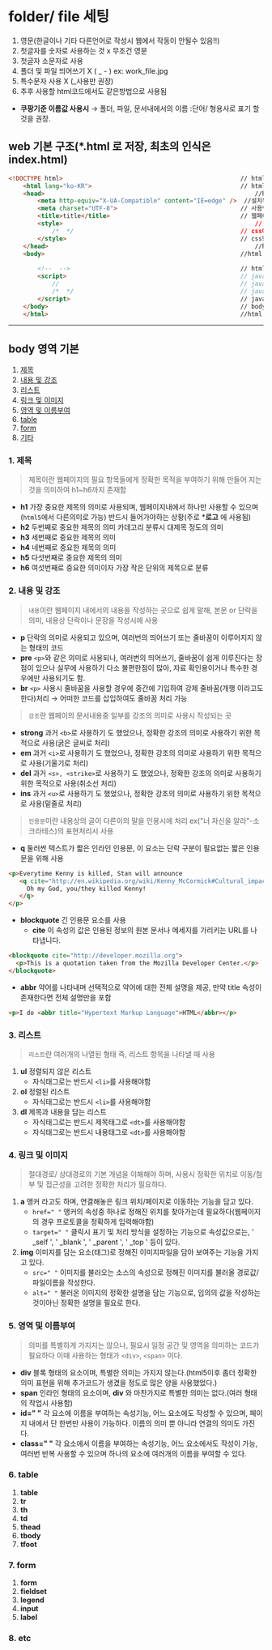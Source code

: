 # folder/ file 세팅
1. 영문(한글이나 기타 다른언어로 작성시 웹에서 작동이 안될수 있음!!)
1. 첫글자를 숫자로 사용하는 것 x 무조건 영문
1. 첫글자 소문자로 사용
1. 폴더 및 파일 띄어쓰기 X ( _  - )   ex: work_file.jpg
1. 특수문자 사용 X (_사용만 권장)
1. 추후 사용할 html코드에서도 같은방법으로 사용됨

- **쿠팡기준 이름값 사용시** → 폴더, 파일, 문서내에서의 이름 :단어/ 형용사로 표기 할 것을 권장.
## web 기본 구조(*.html 로 저장, 최초의 인식은 index.html)
```html
<!DOCTYPE html>  												// html5 형식의 웹표준 선언
	<html lang="ko-KR">  										// html시작, 한국어의 주사용
	<head>  														//head 영역
		<meta http-equiv="X-UA-Compatible" content="IE=edge" />  //설치된 컴퓨터에서의 IE최신버전 사용
		<meta charset="UTF-8">  								// 사용언어 공용어
		<title>title</title>  									// 웹페이지의 탭메뉴 표기 제목/웹 페이지 제목
		<style> 													// css영역(추후 외부 문서로 링크)
			/*  */    											// css에서의 주석
		</style>  												// css닫기
	</head>  														//head영역 닫기
	<body>  													//html 본문(웹페이지에 나타나는 형태)
	
		<!--  -->   											// html문서의 주석(css/js에서 사용할 수 없음
		<script>												// javascript 내용작성(head에서도 사용가능)
			//													// javascript문서에서의 한줄 주석
			/*  */												// javascript문서 에서의 여러줄 주석
		</script> 												// javascript 닫기
	</body>  													// body닫기
	</html>														//html 문서 종료  
```
___
## body 영역 기본 
1. [제목](#title)
2. [내용 및 강조](#paragraph)
3. [리스트](#list)
4. [링크 및 이미지](#link)
5. [영역 및 이름부여](#scope)
6. [table](#table)
7. [form](#form)
8. [기타](#etc)



### <a name="title">1. 제목</a>
> 제목이란 웹페이지의 필요 항목들에게 정확한 목적을 부여하기 위해 만들어 지는것을 의미하여 h1~h6까지 존재함

- **h1** 가장 중요한 제목의 의미로 사용되며, 웹페이지내에서 하나만 사용할 수 있으며(`html5`에서 다른의미로 가능) 반드시 들어가야하는 상황(주로 ***로고** 에 사용됨)  
- **h2** 두번째로 중요한 제목의 의미 카데고리 분류시 대제목 정도의 의미  
- **h3** 세번째로 중요한 제목의 의미  
- **h4** 네번째로 중요한 제목의 의미  
- **h5** 다섯번째로 중요한 제목의 의미  
- **h6** 여섯번째로 중요한 의미이자 가장 작은 단위의 제목으로 분류  

### <a name="#paragraph">2. 내용 및 강조</a>
> `내용`이란 웹페이지 내에서의 내용을 작성하는 곳으로 쉽게 말해, 본문 or 단락을 의미, 내용상 단락이나 문장을 작성시에 사용  

- **p**  단락의 의미로 사용되고 있으며, 여러번의 띄어쓰기 또는 줄바꿈이 이루어지지 않는 형태의 코드
- **pre** `<p>`와 같은 의미로 사용되나, 여러번의 띄어쓰기, 줄바꿈이 쉽게 이루진다는 장점이 있으나 실무에 사용하기 다소 불편한점이 많아, 자료 확인용이거나 특수한 경우에만 사용되기도 함.
- **br** `<p>` 사용시 줄바꿈을 사용할 경우에 중간에 기입하여 강제 줄바꿈(개행 이라고도 한다)처리 → 어떠한 코드를 삽입하여도 줄바꿈 처리 가능

> `강조`란 웹페이의 문서내용중 일부를 강조의 의미로 사용시 작성되는 곳  

- **strong** 과거 `<b>`로 사용하기 도 했었으나, 정확한 강조의 의미로 사용하기 위한 목적으로 사용(굵은 글씨로 처리)
- **em** 과거 `<i>`로 사용하기 도 했었으나, 정확한 강조의 의미로 사용하기 위한 목적으로 사용(기울기로 처리)
- **del** 과거 `<s>, <strike>`로 사용하기 도 했었으나, 정확한 강조의 의미로 사용하기 위한 목적으로 사용(취소선 처리)
- **ins** 과거 `<u>`로 사용하기 도 했었으나, 정확한 강조의 의미로 사용하기 위한 목적으로 사용(밑줄로 처리)

> `인용문`이란 내용상의 글이 다른이의 말을 인용시에 처리 ex(\"너 자신을 알라\"-소크라테스)의  표현처리시 사용

- **q** 둘러싼 텍스트가 짧은 인라인 인용문, 이 요소는 단락 구분이 필요없는 짧은 인용문을 위해 사용

```html
<p>Everytime Kenny is killed, Stan will announce 
   <q cite="http://en.wikipedia.org/wiki/Kenny_McCormick#Cultural_impact">
     Oh my God, you/they killed Kenny!
   </q>
</p>
```
- **blockquote** 긴 인용문 요소를 사용
	+ **cite** 이 속성의 값은 인용된 정보의 원본 문서나 메세지를 가리키는 URL를 나타냅니다.

```html  
<blockquote cite="http://developer.mozilla.org">
  <p>This is a quotation taken from the Mozilla Developer Center.</p>
</blockquote>
```
- **abbr** 약어를 나타내며 선택적으로 약어에 대한 전체 설명을 제공, 만약 title 속성이 존재한다면 전체 설명만을 포함

```html  
<p>I do <abbr title="Hypertext Markup Language">HTML</abbr></p>
```

### <a name="list">3. 리스트</a>
> `리스트`란 여러개의 나열된 형태 즉, 리스트 항목을 나타낼 때 사용

1. **ul** 정렬되지 않은 리스트  
	- 자식태그로는 반드시 `<li>`를 사용해야함  
2. **ol** 정렬된 리스트
	- 자식태그로는 반드시 `<li>`를 사용해야함  
3. **dl** 제목과 내용을 담는 리스트<br>
	- 자식태그로는 반드시 제목태그로 `<dt>`를 사용해야함
	- 자식태그로는 반드시 내용태그로 `<dt>`를 사용해야함  

### <a name="link">4. 링크 및 이미지</a>
> 절대경로/ 상대경로의 기본 개념을 이해해야 하며, 사용시 정확한 위치로 이동/첨부 및 접근성을 고려한 정확한 처리가 필요하다.

1. **a** 앵커 라고도 하며, 연결해놓은 링크 위치/페이지로 이동하는 기능을 담고 있다.
	- `href=" "` 앵커의 속성중 하나로 정해진 위치를 찾아가는데 필요하다(웹페이지의 경우 프로토콜을 정확하게 입력해야함)
	- `target=" "` 클릭시 표기 및 처리 방식을 설정하는 기능으로 속성값으로는, ' _self ', ' _blank ', ' _parent ', ' _top ' 등이 있다.
2. **img** 이미지를 담는 요소(태그)로 정해진 이미지파일을 담아 보여주는 기능을 가지고 있다.
	- `src=" "` 이미지를 불러오는 소스의 속성으로 정해진 이미지를 불러올 경로값/ 파일이름을 작성한다.
	- `alt=" "` 불러온 이미지의 정확한 설명을 담는 기능으로, 임의의 값을 작성하는 것이아닌 정확한 설명을 필요로 한다.

### <a name="scope">5. 영역 및 이름부여</a>
> 의미를 특별하게 가지지는 않으나, 필요시 일정 공간 및 영역을 의미하는 코드가 필요하다 이때 사용하는 형태가 `<div>`, `<span>` 이다. 

- **div** 블록 형태의 요소이며, 특별한 의미는 가지지 않는다.(html5이후 좀더 정확한 의미 표현을 위해 추가코드가 생겼을 정도로 많은 양을 사용했었다.)
- **span** 인라인 형태의 요소이며, **div** 와 마찬가지로 특별한 의미는 없다.(여러 형태의 작업시 사용함)
- **id=\" \"** 각 요소에 이름을 부여하는 속성기능, 어느 요소에도 작성할 수 있으며, 페이지 내에서 단 한번만 사용이 가능하다. 이름의 의미 뿐 아니라 연결의 의미도 가진다.
- **class=\" \"** 각 요소에서 이름을 부여하는 속성기능, 어느 요소에서도 작성이 가능, 여러번 반복 사용할 수 있으며 하나의 요소에 여러개의 이름을 부여할 수 있다.


### <a name="table">6. table</a>
>

1. **table**
2. **tr**
3. **th**
4. **td**
5. **thead**
6. **tbody**
7. **tfoot**


### <a name="form">7. form</a>
>

1. **form**
2. **fieldset**
3. **legend**
4. **input**
5. **label**

### <a name="etc">8. etc</a>
